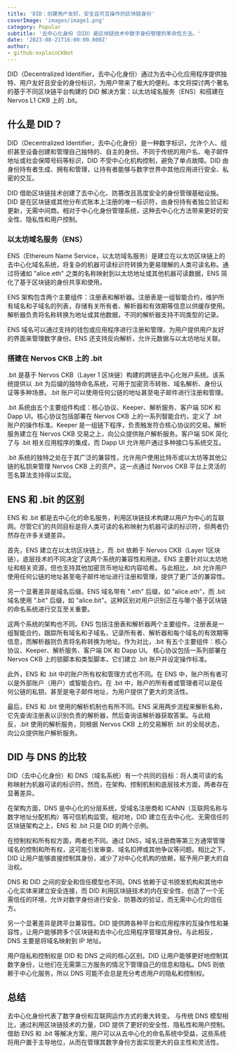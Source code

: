 ```yaml
---
title: 'DID：创建用户友好、安全且可互操作的区块链身份'
coverImage: 'images/image1.png'
category: Popular
subtitle: '去中心化身份（DID）是区块链技术中数字身份管理的革命性方法。'
date: '2023-08-21T16:00:00.000Z'
author: 
- github:explainCKBot
---
```


DID（Decentralized Identifier，去中心化身份）通过为去中心化应用程序提供独特、用户友好且安全的身份标识，为用户带来了极大的便利。本文将探讨两个著名的基于不同区块链平台构建的 DID 解决方案：以太坊域名服务（ENS）和搭建在 Nervos L1 CKB 上的 .bit。




## 什么是 DID？

DID（Decentralized Identifier，去中心化身份）是一种数字标识，允许个人、组织甚至设备创建和管理自己独特的、自主的身份。不同于传统的用户名、电子邮件地址或社会保障号码等标识，DID 不受中心化机构控制，避免了单点故障。DID 由身份持有者生成、拥有和管理，让持有者能够与数字世界中其他应用进行安全、私密的交互。

DID 借助区块链技术创建了去中心化、防篡改且高度安全的身份管理基础设施。DID 是在区块链或其他分布式账本上注册的唯一标识符，由身份持有者独立验证和更新，无需中间商。相对于中心化身份管理系统，这种去中心化方法带来更好的安全性、隐私性和用户控制。


### 以太坊域名服务（ENS）

ENS（Ethereum Name Service，以太坊域名服务）是建立在以太坊区块链上的去中心化域名系统，将复杂的机器可读标识符转换为更易理解的人类可读名称。通过将诸如 "alice.eth" 之类的名称映射到以太坊地址或其他机器可读数据，ENS 简化了基于区块链的身份共享和使用。

ENS 架构包含两个主要组件：注册表和解析器。注册表是一组智能合约，维护所有域名和子域名的列表，存储有关所有者、解析器和有效期等信息以供缓存使用。解析器负责将名称转换为地址或其他数据，不同的解析器支持不同类型的记录。

ENS 域名可以通过支持的钱包或应用程序进行注册和管理，为用户提供用户友好的界面来管理数字身份。ENS 还支持反向解析，允许元数据与以太坊地址关联。


### 搭建在 Nervos CKB 上的 .bit 

.bit 是基于 Nervos CKB（Layer 1 区块链）构建的跨链去中心化账户系统。该系统提供以 .bit 为后缀的独特命名系统，可用于加密货币转账、域名解析、身份认证等多种场景。.bit 账户可以使用任何公链的地址甚至电子邮件进行注册和管理。

.bit 系统由五个主要组件构成：核心协议、Keeper、解析服务、客户端 SDK 和 Dapp UI。核心协议包括部署在 Nervos CKB 上的一系列智能合约，定义了 .bit 账户的操作标准。Keeper 是一组链下程序，负责触发符合核心协议的交易。解析服务建立在 Nervos CKB 交易之上，向公众提供账户解析服务。客户端 SDK 简化了与 .bit 相关应用程序的集成，而 Dapp UI 允许用户通过多种接口与系统交互。

.bit 系统的独特之处在于其广泛的兼容性，允许用户使用比特币或以太坊等其他公链的私钥来管理 Nervos CKB 上的资产。这一点通过 Nervos CKB 平台上灵活的签名算法支持得以实现。




## ENS 和 .bit 的区别 

ENS 和 .bit 都是去中心化的命名服务，利用区块链技术构建以用户为中心的互联网。尽管它们的共同目标是将人类可读的名称映射为机器可读的标识符，但两者仍然存在许多关键差异。

首先，ENS 建立在以太坊区块链上，而 .bit 依赖于 Nervos CKB（Layer 1区块链）。底层技术的不同决定了这两个系统的兼容性和用途。ENS 主要针对以太坊地址和相关资源，但也支持其他加密货币地址和内容哈希。与此相比，.bit 允许用户使用任何公链的地址甚至电子邮件地址进行注册和管理，提供了更广泛的兼容性。

另一个显著差异是域名后缀。ENS 域名带有 ".eth" 后缀，如 "alice.eth"，而 .bit 域名使用 ".bit" 后缀，如 "alice.bit"。这种区别对用户识别正在与哪个基于区块链的命名系统进行交互至关重要。

这两个系统的架构也不同。ENS 包括注册表和解析器两个主要组件。注册表是一组智能合约，跟踪所有域名和子域名，记录所有者、解析器和每个域名的有效期等信息，而解析器则负责将名称转换为地址。作为对比，.bit 有五个主要组件：核心协议、Keeper、解析服务、客户端 DK 和 Dapp UI。 核心协议包括一系列部署在 Nervos CKB 上的锁脚本和类型脚本，它们建立 .bit 账户并设定操作标准。

此外，ENS 和 .bit 中的账户所有权和管理方式也不同。在 ENS 中，账户所有者可以是外部账户（用户）或智能合约。在 .bit 中，账户的所有者或管理者可以是任何公链的私钥，甚至是电子邮件地址，为用户提供了更大的灵活性。

最后，ENS 和 .bit 使用的解析机制也有所不同。ENS 采用两步流程来解析名称，它先查询注册表以识别负责的解析器，然后查询该解析器获取答案。与此相反，.bit 使用的解析服务，则根据 Nervos CKB 上的交易解析 .bit 的全局状态，向公众提供账户解析服务。




## DID 与 DNS 的比较

DID（去中心化身份）和 DNS（域名系统）有一个共同的目标：将人类可读的名称映射为机器可读的标识符。然而，在架构、控制机制和底层技术方面，两者存在显著差异。

在架构方面，DNS 是中心化的分层系统，受域名注册商和 ICANN（互联网名称与数字地址分配机构）等可信机构监管。相对地，DID 建立在去中心化、无需信任的区块链架构之上，ENS 和 .bit 只是 DID 的两个示例。

在控制权和所有权方面，两者也不同。通过 DNS，域名注册商等第三方通常管理域名的控制和所有权，这可能引发审查、域名扣押或其他争议等问题。相比之下，DID 让用户能够直接控制其身份，减少了对中心化机构的依赖，赋予用户更大的自治权。

DNS 和 DID 之间的安全和信任模型也不同。DNS 依赖于证书颁发机构和其他中心化实体来建立安全连接，而 DID 利用区块链技术的内在安全性，创造了一个无需信任的环境，允许对数字身份进行安全、防篡改的验证，而无需中心化的信任方。

另一个显著差异是跨平台兼容性。DID 提供跨各种平台和应用程序的互操作性和兼容性，让用户能够跨多个区块链和去中心化应用程序管理其身份。与此相反，DNS 主要是将域名映射到 IP 地址。

用户隐私和控制权是 DID 和 DNS 之间的核心区别。DID 让用户能够更好地控制其数字身份，让他们在无需第三方服务的情况下管理自己的信息和隐私。DNS 则依赖于中心化服务，所以 DNS 可能不会总是充分考虑用户的隐私和控制权。




## 总结

去中心化身份代表了数字身份和互联网运作方式的重大转变。 与传统 DNS 模型相比，通过利用区块链技术的力量，DID 提供了更好的安全性、隐私性和用户控制。 借助 ENS 和 .bit 等解决方案，用户可以从去中心化的命名系统中受益，这些系统将用户置于主导地位，从而在管理其数字身份方面实现更大的自主性和灵活性。

